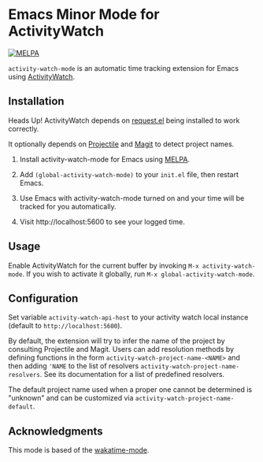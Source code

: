 # Emacs Minor Mode for ActivityWatch

[![MELPA](https://melpa.org/packages/activity-watch-mode-badge.svg)](https://melpa.org/#/activity-watch-mode)

`activity-watch-mode` is an automatic time tracking extension for Emacs using [ActivityWatch](https://activitywatch.net/).

## Installation

Heads Up! ActivityWatch depends on [request.el](https://tkf.github.io/emacs-request/) being installed to work correctly.

It optionally depends on [Projectile](https://github.com/bbatsov/projectile) and [Magit](https://magit.vc) to detect project names.

1. Install activity-watch-mode for Emacs using [MELPA](https://melpa.org/#/activity-watch-mode).

3. Add `(global-activity-watch-mode)` to your `init.el` file, then restart Emacs.

6. Use Emacs with activity-watch-mode turned on and your time will be tracked for you automatically.

7. Visit http://localhost:5600 to see your logged time.

## Usage

Enable ActivityWatch for the current buffer by invoking `M-x activity-watch-mode`.  If you wish to activate it globally, run `M-x global-activity-watch-mode`.


## Configuration

Set variable `activity-watch-api-host` to your activity watch local instance (default to `http://localhost:5600`).

By default, the extension will try to infer the name of the project by consulting Projectile and Magit. Users can add resolution methods by defining functions in the form `activity-watch-project-name-<NAME>` and then adding `'NAME` to the list of resolvers `activity-watch-project-name-resolvers`. See its documentation for a list of predefined resolvers.

The default project name used when a proper one cannot be determined is "unknown" and can be customized via `activity-watch-project-name-default`.


## Acknowledgments

This mode is based of the [wakatime-mode](https://github.com/wakatime/wakatime-mode).
